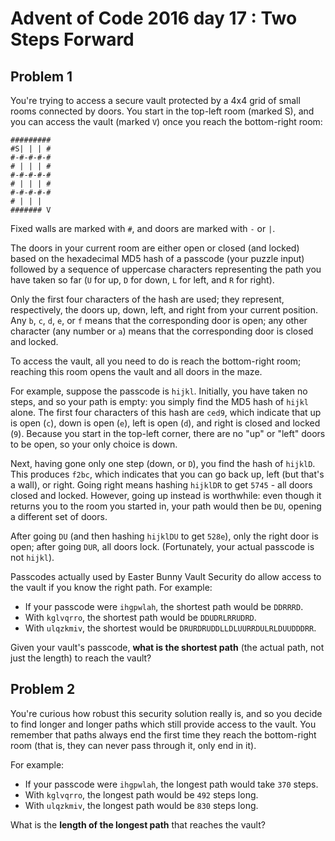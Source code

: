 # Advent of Code 2016 day 17 : Two Steps Forward

## Problem 1

You're trying to access a secure vault protected by a 4x4 grid of small rooms
connected by doors. You start in the top-left room (marked S), and you can access
the vault (marked `V`) once you reach the bottom-right room:

```
#########
#S| | | #
#-#-#-#-#
# | | | #
#-#-#-#-#
# | | | #
#-#-#-#-#
# | | |
####### V
```

Fixed walls are marked with `#`, and doors are marked with `-` or `|`.

The doors in your current room are either open or closed (and locked) based on
the hexadecimal MD5 hash of a passcode (your puzzle input) followed by a sequence
of uppercase characters representing the path you have taken so far (`U` for up,
`D` for down, `L` for left, and `R` for right).

Only the first four characters of the hash are used; they represent, respectively,
the doors up, down, left, and right from your current position. Any `b`, `c`, `d`,
`e`, or `f` means that the corresponding door is open; any other character (any
number or `a`) means that the corresponding door is closed and locked.

To access the vault, all you need to do is reach the bottom-right room; reaching
this room opens the vault and all doors in the maze.

For example, suppose the passcode is `hijkl`. Initially, you have taken no steps, and
so your path is empty: you simply find the MD5 hash of `hijkl` alone. The first four
characters of this hash are `ced9`, which indicate that up is open (`c`), down is
open (`e`), left is open (`d`), and right is closed and locked (`9`). Because you
start in the top-left corner, there are no "up" or "left" doors to be open, so your
only choice is down.

Next, having gone only one step (down, or `D`), you find the hash of `hijklD`. This
produces `f2bc`, which indicates that you can go back up, left (but that's a wall),
or right. Going right means hashing `hijklDR` to get `5745` - all doors closed and
locked. However, going up instead is worthwhile: even though it returns you to the
room you started in, your path would then be `DU`, opening a different set of doors.

After going `DU` (and then hashing `hijklDU` to get `528e`), only the right door is
open; after going `DUR`, all doors lock. (Fortunately, your actual passcode is
not `hijkl`).

Passcodes actually used by Easter Bunny Vault Security do allow access to the vault
if you know the right path. For example:

- If your passcode were `ihgpwlah`, the shortest path would be `DDRRRD`.
- With `kglvqrro`, the shortest path would be `DDUDRLRRUDRD`.
- With `ulqzkmiv`, the shortest would be `DRURDRUDDLLDLUURRDULRLDUUDDDRR`.

Given your vault's passcode, **what is the shortest path** (the actual path, not just the length) to reach the vault?

## Problem 2

You're curious how robust this security solution really is, and so you decide to
find longer and longer paths which still provide access to the vault. You remember
that paths always end the first time they reach the bottom-right room (that is,
they can never pass through it, only end in it).

For example:

- If your passcode were `ihgpwlah`, the longest path would take `370` steps.
- With `kglvqrro`, the longest path would be `492` steps long.
- With `ulqzkmiv`, the longest path would be `830` steps long.

What is the **length of the longest path** that reaches the vault?
